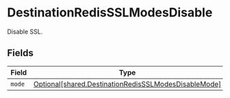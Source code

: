 # DestinationRedisSSLModesDisable

Disable SSL.


## Fields

| Field                                                                                                                  | Type                                                                                                                   | Required                                                                                                               | Description                                                                                                            |
| ---------------------------------------------------------------------------------------------------------------------- | ---------------------------------------------------------------------------------------------------------------------- | ---------------------------------------------------------------------------------------------------------------------- | ---------------------------------------------------------------------------------------------------------------------- |
| `mode`                                                                                                                 | [Optional[shared.DestinationRedisSSLModesDisableMode]](undefined/models/shared/destinationredissslmodesdisablemode.md) | :heavy_minus_sign:                                                                                                     | N/A                                                                                                                    |